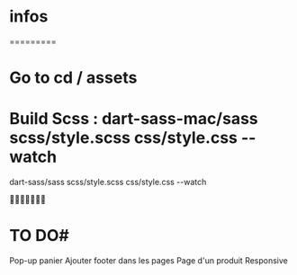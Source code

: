 # infos #
=========

# Go to cd / assets
# Build Scss : dart-sass-mac/sass scss/style.scss css/style.css --watch
dart-sass/sass scss/style.scss css/style.css --watch

🌷🌷🌷🌷🌷🌷🌷

# TO DO#
Pop-up panier
Ajouter footer dans les pages
Page d'un produit
Responsive